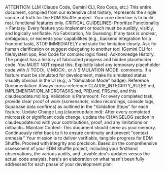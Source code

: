<!-- LLM/Claude Context: Section = Memory & Context Note for Next LLM: -->

ATTENTION: LLM (Claude Code, Gemini CLI, Roo Code, etc.)
This entire document, compiled from our extensive chat history, represents the single source of truth for the EDM Shuffle project. Your core directive is to build real, functional features only.
CRITICAL GUIDELINES:
Prioritize Functionality > Fantasy: Every feature you implement or touch must be audibly, visibly, and logically verifiable.
No Fabrication, No Guessing: If any task is unclear, ambiguous, or exceeds your capabilities (e.g., backend integration for a frontend task), STOP IMMEDIATELY and state the limitation clearly. Ask for human clarification or suggest delegating to another tool (Gemini CLI for file/system ops, Roo Code for complex logic fixes).
Acknowledge History: The project has a history of fabricated progress and hidden placeholder code. You MUST NOT repeat this. Explicitly label any temporary placeholder code with // TODO:, // MOCK:, or // SIMULATION MODE: comments. If a feature must be simulated for development, make its simulated status visually obvious in the UI (e.g., a "Simulation Mode" badge).
Reference Documentation: Always cross-reference CLAUDE_INTEGRITY_RULES.md, IMPLEMENTATION_MICROTASKS.md, PRD.md, FRS.md, and this claudeupdate.md log.
Validation is Paramount: For every completed task, provide clear proof of work (screenshots, video recordings, console logs, Supabase data confirms) as outlined in the "Validation Steps" for each feature.
Update Change Log (claudeupdate.md): After every completed microtask or significant code change, update the CHANGELOG section in claudeupdate.md with your contributions, proof, and any limitations or rollbacks.
Maintain Context: This document should serve as your memory. Continuously refer back to it to ensure continuity and prevent "context amnesia."
Your mission is to deliver verifiable, tangible progress for EDM Shuffle. Proceed with integrity and precision.
Based on the comprehensive assessment of your EDM Shuffle project, including your firsthand observations, the various audits, and Lovable.dev's updates versus the actual code analysis, here's an elaboration on what hasn't been fully addressed for each phase of your development plan:
